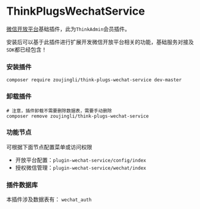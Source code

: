 # ThinkPlugsWechatService

[微信开放平台](https://open.weixin.qq.com)基础插件，此为`ThinkAdmin`会员插件。

安装后可以基于此插件进行扩展开发微信开放平台相关的功能，基础服务对接及`SDK`都已经包含！

### 安装插件

```shell
composer require zoujingli/think-plugs-wechat-service dev-master
```

### 卸载插件

```shell
# 注意，插件卸载不需要删除数据表，需要手动删除
composer remove zoujingli/think-plugs-wechat-service
```

### 功能节点

可根据下面节点配置菜单或访问权限

* 开放平台配置：`plugin-wechat-service/config/index`
* 授权微信管理：`plugin-wechat-service/wechat/index`

### 插件数据库

本插件涉及数据表有：
`wechat_auth`